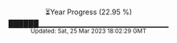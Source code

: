 <p align="center">
⏳Year Progress (22.95 %) <br>
██████▁▁▁▁▁▁▁▁▁▁▁▁▁▁▁▁▁▁▁▁▁▁▁▁ <br>
<sub>Updated: Sat, 25 Mar 2023 18:02:29 GMT</sub>
</p>

